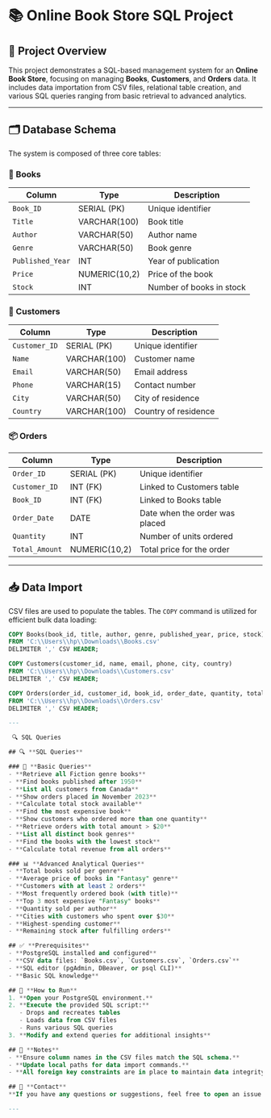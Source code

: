 # 📚 Online Book Store SQL Project

## 🧾 Project Overview

This project demonstrates a SQL-based management system for an **Online Book Store**, focusing on managing **Books**, **Customers**, and **Orders** data. It includes data importation from CSV files, relational table creation, and various SQL queries ranging from basic retrieval to advanced analytics.

---

## 🗂️ Database Schema

The system is composed of three core tables:

### 📘 Books

| Column         | Type           | Description                |
|----------------|----------------|----------------------------|
| `Book_ID`      | SERIAL (PK)    | Unique identifier          |
| `Title`        | VARCHAR(100)   | Book title                 |
| `Author`       | VARCHAR(50)    | Author name                |
| `Genre`        | VARCHAR(50)    | Book genre                 |
| `Published_Year` | INT          | Year of publication        |
| `Price`        | NUMERIC(10,2)  | Price of the book          |
| `Stock`        | INT            | Number of books in stock   |

### 👤 Customers

| Column         | Type           | Description                |
|----------------|----------------|----------------------------|
| `Customer_ID`  | SERIAL (PK)    | Unique identifier          |
| `Name`         | VARCHAR(100)   | Customer name              |
| `Email`        | VARCHAR(50)    | Email address              |
| `Phone`        | VARCHAR(15)    | Contact number             |
| `City`         | VARCHAR(50)    | City of residence          |
| `Country`      | VARCHAR(100)   | Country of residence       |

### 📦 Orders

| Column         | Type           | Description                          |
|----------------|----------------|--------------------------------------|
| `Order_ID`     | SERIAL (PK)    | Unique identifier                    |
| `Customer_ID`  | INT (FK)       | Linked to Customers table            |
| `Book_ID`      | INT (FK)       | Linked to Books table                |
| `Order_Date`   | DATE           | Date when the order was placed       |
| `Quantity`     | INT            | Number of units ordered              |
| `Total_Amount` | NUMERIC(10,2)  | Total price for the order            |

---

## 📥 Data Import

CSV files are used to populate the tables. The `COPY` command is utilized for efficient bulk data loading:

```sql
COPY Books(book_id, title, author, genre, published_year, price, stock)
FROM 'C:\\Users\\hp\\Downloads\\Books.csv'
DELIMITER ',' CSV HEADER;

COPY Customers(customer_id, name, email, phone, city, country)
FROM 'C:\\Users\\hp\\Downloads\\Customers.csv'
DELIMITER ',' CSV HEADER;

COPY Orders(order_id, customer_id, book_id, order_date, quantity, total_amount)
FROM 'C:\\Users\\hp\\Downloads\\Orders.csv'
DELIMITER ',' CSV HEADER;

---

 🔍 SQL Queries

## 🔍 **SQL Queries**

### 📌 **Basic Queries**
- **Retrieve all Fiction genre books**
- **Find books published after 1950**
- **List all customers from Canada**
- **Show orders placed in November 2023**
- **Calculate total stock available**
- **Find the most expensive book**
- **Show customers who ordered more than one quantity**
- **Retrieve orders with total amount > $20**
- **List all distinct book genres**
- **Find the books with the lowest stock**
- **Calculate total revenue from all orders**

### 📊 **Advanced Analytical Queries**
- **Total books sold per genre**
- **Average price of books in "Fantasy" genre**
- **Customers with at least 2 orders**
- **Most frequently ordered book (with title)**
- **Top 3 most expensive "Fantasy" books**
- **Quantity sold per author**
- **Cities with customers who spent over $30**
- **Highest-spending customer**
- **Remaining stock after fulfilling orders**

## ✅ **Prerequisites**
- **PostgreSQL installed and configured**
- **CSV data files: `Books.csv`, `Customers.csv`, `Orders.csv`**
- **SQL editor (pgAdmin, DBeaver, or psql CLI)**
- **Basic SQL knowledge**

## 🚀 **How to Run**
1. **Open your PostgreSQL environment.**
2. **Execute the provided SQL script:**
   - Drops and recreates tables
   - Loads data from CSV files
   - Runs various SQL queries
3. **Modify and extend queries for additional insights**

## 📌 **Notes**
- **Ensure column names in the CSV files match the SQL schema.**
- **Update local paths for data import commands.**
- **All foreign key constraints are in place to maintain data integrity.**

## 📧 **Contact**
**If you have any questions or suggestions, feel free to open an issue or contact the project maintainer.**

---
